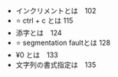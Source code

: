 - インクリメントとは　102
- ⭐️ ctrl + c とは 115
- 添字とは　124
- ⭐️ segmentation faultとは 128
- ¥0  とは　133
- 文字列の書式指定は　135

